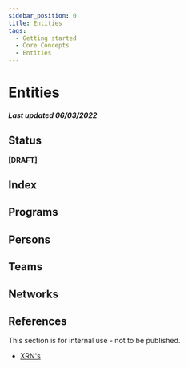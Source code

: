 ```yaml
---
sidebar_position: 0
title: Entities
tags:
  - Getting started
  - Core Concepts
  - Entities
---
```

# Entities
##### Last updated 06/03/2022
## Status
**[DRAFT]**
## Index
## Programs
## Persons
## Teams
## Networks

## References
This section is for internal use - not to be published.

* [XRN's](https://internal-xvp-docs-staging.r53.aae.comcast.net/Architecture/Solutions/XRN/)
